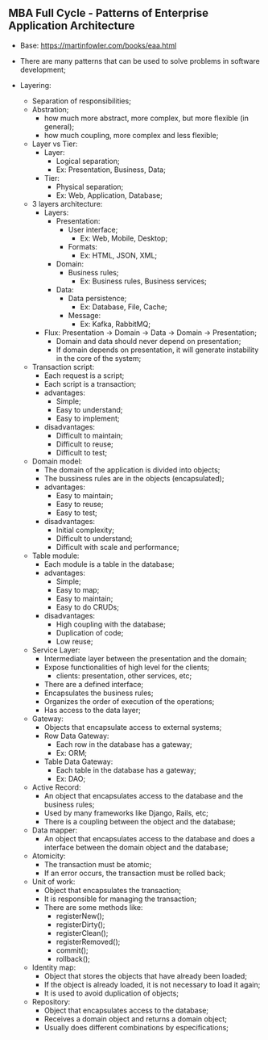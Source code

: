 ## MBA Full Cycle - Patterns of Enterprise Application Architecture

- Base: https://martinfowler.com/books/eaa.html
- There are many patterns that can be used to solve problems in software development;

- Layering:
    - Separation of responsibilities;
    - Abstration;
        - how much more abstract, more complex, but more flexible (in general);
        - how much coupling, more complex and less flexible;
    - Layer vs Tier:
        - Layer:
            - Logical separation;
            - Ex: Presentation, Business, Data;
        - Tier:
            - Physical separation;
            - Ex: Web, Application, Database;
    - 3 layers architecture:
        - Layers:
            - Presentation:
                - User interface;
                    - Ex: Web, Mobile, Desktop;
                - Formats:
                    - Ex: HTML, JSON, XML;
            - Domain:
                - Business rules;
                    - Ex: Business rules, Business services;
            - Data:
                - Data persistence;
                    - Ex: Database, File, Cache;
                - Message:
                    - Ex: Kafka, RabbitMQ;
        - Flux: Presentation -> Domain -> Data -> Domain -> Presentation;
            - Domain and data should never depend on presentation;
            - If domain depends on presentation, it will generate instability in the core of the system;
    - Transaction script:
        - Each request is a script;
        - Each script is a transaction;
        - advantages:
            - Simple;
            - Easy to understand;
            - Easy to implement;
        - disadvantages:
            - Difficult to maintain;
            - Difficult to reuse;
            - Difficult to test;
    - Domain model:
        - The domain of the application is divided into objects;
        - The bussiness rules are in the objects (encapsulated);
        - advantages:
            - Easy to maintain;
            - Easy to reuse;
            - Easy to test;
        - disadvantages:
            - Initial complexity;
            - Difficult to understand;
            - Difficult with scale and performance;
    - Table module:
        - Each module is a table in the database;
        - advantages:
            - Simple;
            - Easy to map;
            - Easy to maintain;
            - Easy to do CRUDs;
        - disadvantages:
            - High coupling with the database;
            - Duplication of code;
            - Low reuse;
    - Service Layer:
        - Intermediate layer between the presentation and the domain;
        - Expose functionalities of high level for the clients;
            - clients: presentation, other services, etc;
        - There are a defined interface;
        - Encapsulates the business rules;
        - Organizes the order of execution of the operations;
        - Has access to the data layer;
    - Gateway:
        - Objects that encapsulate access to external systems;
        - Row Data Gateway:
            - Each row in the database has a gateway;
            - Ex: ORM;
        - Table Data Gateway:
            - Each table in the database has a gateway;
            - Ex: DAO;
    - Active Record:
        - An object that encapsulates access to the database and the business rules;
        - Used by many frameworks like Django, Rails, etc;
        - There is a coupling between the object and the database;
    - Data mapper:
        - An object that encapsulates access to the database and does a interface between the domain object and the database;
    - Atomicity:
        - The transaction must be atomic;
        - If an error occurs, the transaction must be rolled back;
    - Unit of work:
        - Object that encapsulates the transaction;
        - It is responsible for managing the transaction;
        - There are some methods like:
            -  registerNew();
            -  registerDirty();
            -  registerClean();
            -  registerRemoved();
            -  commit();
            -  rollback();
    - Identity map:
        - Object that stores the objects that have already been loaded;
        - If the object is already loaded, it is not necessary to load it again;
        - It is used to avoid duplication of objects;
    - Repository:
        - Object that encapsulates access to the database;
        - Receives a domain object and returns a domain object;
        - Usually does different combinations by especifications;